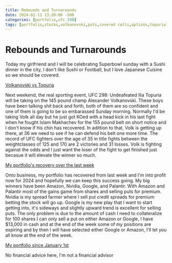 ```yaml
---
title: Rebounds and Turnarounds
date: 2024-02-11 13:20:00 -500
categories: [portfolio,ufc 298]
tags: [portfolio,stocks,volkanovski,puts,covered calls,options,topuria]
---
```


# Rebounds and Turnarounds

Today my girlfriend and I will be celebrating Superbowl sunday with a Sushi dinner in the city, I don't like Sushi or Football, but I love Japanese Cuisine so we should be covered. 

[Volkanovski vs Topuria](/assets/volktop0211.png)

Next weekend, the real sporting event, UFC 298: Undeafeated Ilia Topuria will be taking on the 145 pound champ Alexander Volkanovski. These boys have been talking shit back and forth, both of them are so confident and one of them is going to be so embarassed Sunday morning. Normally I'd be taking Volk all day but he just got KOed with a head kick in his last fight when he fought Islam Makhachev for the 155 pound belt on short notice and I don't know if his chin has recovered. In adittion to that, Volk is getting up there, at 36 we need to see if he can defend his belt one more time. The record of UFC fighters over the age of 35 in title fights between the weightclasses of 125 and 170 are 2 victories and 31 losses. Volk is fighting against the odds and I just want the loser of the fight to get finished just becasue it will elevate the winner so much.

[My portfolio's recovery over the last week](/assets/0211gainsonweek.png)

Onto business, my portfolio has recovered from last week and I'm into profit now for 2024 and hopefully we can keep this success going. My big winners have been Amazon, Nvidia, Google, and Palantir. With Amazon and Palantir most of the gains game from shares and selling puts for premium. Nvidia is my spread farmer where I sell put credit spreads for premium betting the stock will go up. Google is my new play that I want to start getting into, it's sideways and slightly upward trend is excellent for selling puts. The only problem is due to the amount of cash I need to collateralize for 100 shares I can only sell a put on either Amazon or Google, I have $13,000 in cash and at the end of the week some of my positions are expiring and by then I will have selected either Google or Amazon, I'll let you all know at the end of the week.

[My portfolio since January 1st](/assets/portturnaround0211.png)

No financial advice here, I'm not a financial advisor

